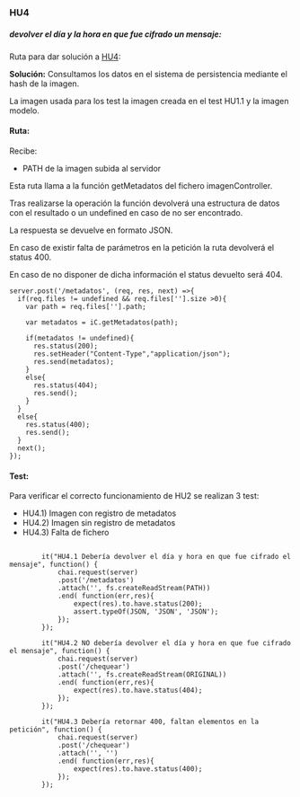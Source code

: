 ### HU4
##### devolver el día y la hora en que fue cifrado un mensaje:

Ruta para dar solución a [HU4](https://github.com/alexrodriguezlop/HDN.PG/issues/13):

**Solución:**
Consultamos los datos en el sistema de persistencia mediante el hash de la imagen.

La imagen usada para los test la imagen creada en el test HU1.1 y la imagen modelo.

#### Ruta:
Recibe:

- PATH de la imagen subida al servidor

Esta ruta llama a la función getMetadatos del fichero imagenController.

Tras realizarse la operación la función devolverá una estructura de datos con el resultado o un undefined en caso de no ser encontrado.

La respuesta se devuelve en formato JSON.

En caso de existir falta de parámetros en la petición la ruta devolverá el status 400.

En caso de no disponer de dicha información el status devuelto será 404.

```
server.post('/metadatos', (req, res, next) =>{
  if(req.files != undefined && req.files[''].size >0){
    var path = req.files[''].path;

    var metadatos = iC.getMetadatos(path);

    if(metadatos != undefined){
      res.status(200);
      res.setHeader("Content-Type","application/json");
      res.send(metadatos);
    }
    else{
      res.status(404);
      res.send();
    }
  }
  else{
    res.status(400);
    res.send();
  }  
  next();
});
```

#### Test:

Para verificar el correcto funcionamiento de HU2 se realizan 3 test:

- HU4.1) Imagen con registro de metadatos
- HU4.2) Imagen sin registro de metadatos
- HU4.3) Falta de fichero


```

        it("HU4.1 Debería devolver el día y hora en que fue cifrado el mensaje", function() {
            chai.request(server)
            .post('/metadatos')
            .attach('', fs.createReadStream(PATH))
            .end( function(err,res){
                expect(res).to.have.status(200);
                assert.typeOf(JSON, 'JSON', 'JSON');
            });
        });
```




```
        it("HU4.2 NO debería devolver el día y hora en que fue cifrado el mensaje", function() {
            chai.request(server)
            .post('/chequear')
            .attach('', fs.createReadStream(ORIGINAL))
            .end( function(err,res){
                expect(res).to.have.status(404);
            });
        });
```



```
        it("HU4.3 Debería retornar 400, faltan elementos en la petición", function() {
            chai.request(server)
            .post('/chequear')
            .attach('', '')
            .end( function(err,res){
                expect(res).to.have.status(400);
            });
        });
```
